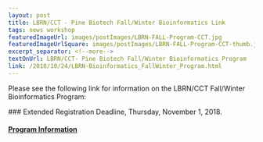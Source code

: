 ```yaml
---
layout: post
title: LBRN/CCT - Pine Biotech Fall/Winter Bioinformatics Link
tags: news workshop
featuredImageUrl: images/postImages/LBRN-FALL-Program-CCT.jpg
featuredImageUrlSquare: images/postImages/LBRN-FALL-Program-CCT-thumb.jpg
excerpt_separator: <!--more-->
textOnUrl: LBRN/CCT- Pine Biotech Fall/Winter Bioinformatics Program
link: /2018/10/24/LBRN-Bioinformatics_FallWinter_Program.html
---
```


<p>Please see the following link for information on the LBRN/CCT Fall/Winter Bioinformatics Program:</p>
### Extended Registration Deadline, Thursday, November 1, 2018.

<!--more-->

#### <a href="/2018/10/24/LBRN-Bioinformatics_FallWinter_Program.html">Program Information</a>
